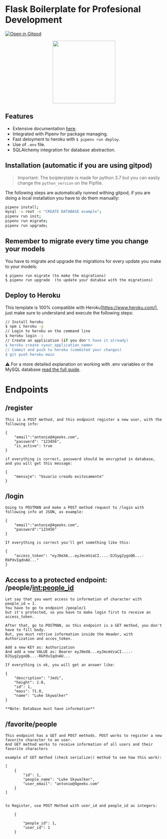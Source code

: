 # Flask Boilerplate for Profesional Development

[![Open in Gitpod](https://gitpod.io/button/open-in-gitpod.svg)](https://gitpod.io/from-referrer/)
<p align="center">
    <a href="https://youtu.be/ORxQ-K3BzQA"><img height="200px" src="https://github.com/4GeeksAcademy/flask-rest-hello/blob/main/docs/assets/how-to.png?raw=true?raw=true" /></a>
</p>

## Features

- Extensive documentation [here](https://github.com/4GeeksAcademy/flask-rest-hello/tree/master/docs).
- Integrated with Pipenv for package managing.
- Fast deloyment to heroku with `$ pipenv run deploy`.
- Use of `.env` file.
- SQLAlchemy integration for database abstraction.

## Installation (automatic if you are using gitpod)

> Important: The boiplerplate is made for python 3.7 but you can easily change the `python_version` on the Pipfile.

The following steps are automatically runned withing gitpod, if you are doing a local installation you have to do them manually:

```sh
pipenv install;
mysql -u root -e "CREATE DATABASE example";
pipenv run init;
pipenv run migrate;
pipenv run upgrade;
```

## Remember to migrate every time you change your models

You have to migrate and upgrade the migrations for every update you make to your models:
```
$ pipenv run migrate (to make the migrations)
$ pipenv run upgrade  (to update your databse with the migrations)
```

## Deploy to Heroku

This template is 100% compatible with Heroku[https://www.heroku.com/], just make sure to understand and execute the following steps:

```sh
// Install heroku
$ npm i heroku -g
// Login to heroku on the command line
$ heroku login -i
// Create an application (if you don't have it already)
$ heroku create <your_application_name>
// Commit and push to heroku (commited your changes)
$ git push heroku main
```
:warning: For a more detailed explanation on working with .env variables or the MySQL database [read the full guide](https://github.com/4GeeksAcademy/flask-rest-hello/blob/master/docs/DEPLOY_YOUR_APP.md).


# Endpoints

## /register

```
This is a POST method, and this endpoint register a new user, with the following info:

{
    "email":"antonio@4geeks.com",
    "password": "123456",
    "is_active": true
}

if everything is correct, password should be encrypted in database, and you will get this message:

{
    "mensaje": "Usuario creado exitosamente"
}

```

## /login

```
Going to POSTMAN and make a POST method request to /login with following info at JSON, as example:

{
    "email":"antonio@4geeks.com",
    "password":"123456"
}

If everything is correct you'll get something like this:

{
    "access_token": "eyJ0eXA...eyJmcmVzaCI....-DJSyg2ygoQ6...-RkPdvIqdnAU..."
}

```

## Access to a protected endpoint: /people/<int:people_id>

```
Let say that you want access to information of character with people_id = 1.
You have to go to endpoint /people/1  
but it's protected, so you have to make login first to receive an access_token.

After that, go to POSTMAN, as this endpoint is a GET method, you don't have to fill body.
But, you must retrive information inside the Header, with Authorization and acces_token.

Add a new KEY as: Authorization
And add a new VALUE as: Bearer eyJ0eXA...eyJmcmVzaCI....-DJSyg2ygoQ6...-RkPdvIqdnAU...

If everything is ok, you will get an answer like:

{
    "description": "Jedi",
    "height": 2.0,
    "id": 1,
    "mass": 71.0,
    "name": "Luke Skywalker"
}

**Note: Database must have information**
```

## /favorite/people
```
This endpoint has a GET and POST methods. POST works to register a new favorite character to an user. 
And GET method works to receive information of all users and their favorite characters

example of GET method (check serialize() method to see how this work):

[
    {
        "id": 1,
        "people_name": "Luke Skywalker",
        "user_email": "antonio@4geeks.com"
    }
]


to Register, use POST Method with user_id and people_id as integers:

    {
        
        "people_id": 1,
        "user_id": 1
    }

```